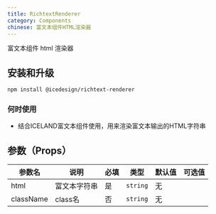 ```yaml
---
title: RichtextRenderer
category: Components
chinese: 富文本组件HTML渲染器
---
```


富文本组件 html 渲染器

## 安装和升级

```bash
npm install @icedesign/richtext-renderer
```

### 何时使用

- 结合ICELAND富文本组件使用，用来渲染富文本输出的HTML字符串

## 参数（Props）

|  参数名  |    说明    |   必填    |    类型   |  默认值  |  可选值  |
|-------|-----------|----------|---------|---------| -------- |
| html | 富文本字符串 | 是 | `string` | 无 |  |
| className | class名 | 否 | `string` | 无 |  |
